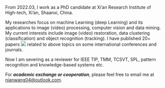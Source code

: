 From 2022.03, I work as a PhD candidate at Xi’an Research Institute of High-tech, Xi’an, Shaanxi, China.

My researches focus on machine Learning (deep Learning) and its applications to image (video) processing, computer vision and data mining. My current interests include image (video) restoration, data clustering (classification) and object recognition (tracking). I have published 20+ papers <a href='https://scholar.google.com/citations?user=i2Ots7kAAAAJ'><img src="https://img.shields.io/endpoint?logo=Google%20Scholar&url=https%3A%2F%2Fcdn.jsdelivr.net%2Fgh%2FNianWang-HJJGCDX%2FNianWang-HJJGCDX.github.io@google-scholar-stats%2Fgs_data_shieldsio.json&labelColor=f6f6f6&color=9cf&style=flat&label=citations"></a> related to above topics on some international conferences and journals.

Now I am severing as a reviewer for IEEE TIP, TMM, TCSVT, SPL, pattern recognition and knowledge-based systems etc. 

For ***academic exchange or cooperation***, please feel free to email me at [nianwang04@outlook.com](mailto:nianwang04@outlook.com). 

